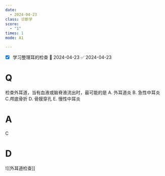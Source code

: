 ```yaml
---
date:
  - 2024-04-23
class: 诊断学
score:
  - "1"
times: 1
mode: A1

--- 
```

- [x] 学习整理耳的检查 📅 2024-04-23 ✅ 2024-04-23


# Q
检查外耳道，当有血液或脑脊液流出时，最可能的是
A. 外耳道炎 B. 急性中耳炎 C.颅底骨折
D. 骨膜穿孔 E. 慢性中耳炎

# A

C




# D
![[外耳道检查]]